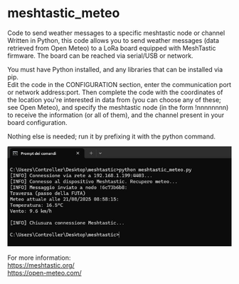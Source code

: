 # meshtastic_meteo
Code to send weather messages to a specific meshtastic node or channel
<br>
Written in Python, this code allows you to send weather messages (data retrieved from Open Meteo) to a LoRa board equipped with MeshTastic firmware. The board can be reached via serial/USB or network.<br>

You must have Python installed, and any libraries that can be installed via pip.<br>
Edit the code in the CONFIGURATION section, enter the communication port or network address:port. Then complete the code with the coordinates of the location you're interested in data from (you can choose any of these; see Open Meteo), and specify the meshtastic node (in the form !nnnnnnnn) to receive the information (or all of them), and the channel present in your board configuration.<br>

Nothing else is needed; run it by prefixing it with the python command.<br>

![](https://github.com/ik5xmk/meshtastic_meteo/blob/main/meshtastic_meteo.jpg)<br>

For more information:<br>
https://meshtastic.org/<br>
https://open-meteo.com/<br>
